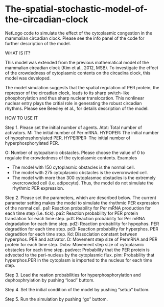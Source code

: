 # The-spatial-stochastic-model-of-the-circadian-clock
NetLogo code to simulate the effect of the cytoplasmic congestion in the mammalian circadian clock. Please see the info panel of the code for further description of the model.

WHAT IS IT?

This model was extended from the previous mathematical model of the mammalian circadian clock (Kim et al., 2012, MSB). To investigate the effect of the crowdedness of cytoplasmic contents on the circadina clock, this model was developed.

The model simulation suggests that the spatial regulation of PER protein, the repressor of the circadian clock, leads to its sharp switch-like phosphorylation and thus sharp nuclear translocation. This nonlinear nuclear entry plays the critial role in generating the robust circadian rhythms. Please see Beesley et al., for details description of the model.

HOW TO USE IT

Step 1. Please set the initial number of agents.
Atot: Total number of activators.
M: The initial number of Per mRNA.
HYPOPER: The initial number of hypophosphorylated PER.
HYPERPER: The initial number of hyperphosphorylated PER.

O: Number of cytopalsmic obstacles. Please choose the value of 0 to regulate the crowdedness of the cytoplasmic contents. 
Examples 
- The model with 150 cytoplasmic obstacles is the normal cell. 
- The model with 275 cytoplasmic obstacles is the overcrowded cell. 
- The model with more than 300 cytoplasmoc obstacles is the extremely overcrowded cell (i.e. adipocyte). Thus, the model do not simulate the rhythmic PER expression.

Step 2. Please set the parameters, which are described below. The current parameter setting makes the model to simulate the rhythmic PER expression of the normal cell.
pa1: Reaction probability for Per mRNA production for each time step (i.e. tick). 
pa2: Reaction probability for PER protein translation for each time step. 
pd1: Reaction probability for Per mRNA degradation for each time step. 
pd2: Reaction probability for hypophos. PER degradtion for each time step. 
pd3: Reaction probability for hyperphos. PER degradtion for each time step.
Kd: Dissociation constant between hyperphos. PER and activator. 
D: Movement step size of PermRNA and PER protein for each time step. 
Dobs: Movement step size of cytoplasmic obstacles for each time step. 
padvec: Probability that the PER protein is advected to the peri-nucleus by the cytoplasmic flux. 
pim: Probability that hyperphos.PER in the cytoplasm is imported to the nucleus for each time step.

Step 3. Load the reation probabilities for hyperphosphorylation and dephosphrylation by pushing “load” buttom.

Step 4. Set the initial condition of the model by pushing “setup” buttom.

Step 5. Run the simulation by pushing “go” buttom.
